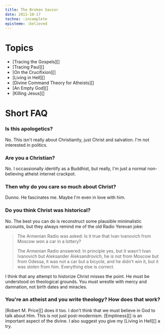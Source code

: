 ```yaml
---
title: The Broken Savior
date: 2011-10-17
techne: :incomplete
episteme: :believed
---
```


# Topics

- [Tracing the Gospels][]
- [Tracing Paul][]
- [On the Crucifixion][]
- [Living in Hell][]
- [Divine Command Theory for Atheists][]
- [An Empty God][]
- [Killing Jesus][]

# Short FAQ

### Is this apologetics?

No. This isn't really about Christianity, just Christ and salvation. I'm not
interested in politics.

### Are you a Christian?

No. I occassionally identify as a Buddhist, but really, I'm just a normal
non-believing atheist internet crackpot.

### Then why do you care so much about Christ?

Dunno. He fascinates me. Maybe I'm even in love with him.

### Do you think Christ was historical?

No. The best you can do is reconstruct some plausible minimalistic accounts, but
they always remind me of the old Radio Yerevan joke:

> The Armenian Radio was asked: Is it true that Ivan Ivanovich from Moscow won a
> car in a lottery?
>
> The Armenian Radio answered: In principle yes, but it wasn't Ivan Ivanovich
> but Aleksander Aleksandrovich, he is not from Moscow but from Odessa, it was
> not a car but a bicycle, and he didn't win it, but it was stolen from him.
> Everything else is correct.

I think that any attempt to historize Christ misses the point. He must be
understood on theological grounds. You must wrestle with mercy and damnation,
not birth dates and miracles.

### You're an atheist and you write theology? How does that work?

[Robert M. Price][] does it too. I don't think that we must believe in God to
talk about Him. This is not just post-modernism. [Emptiness][] is an important
aspect of the divine. I also suggest you give my [Living in Hell][] a try. 
